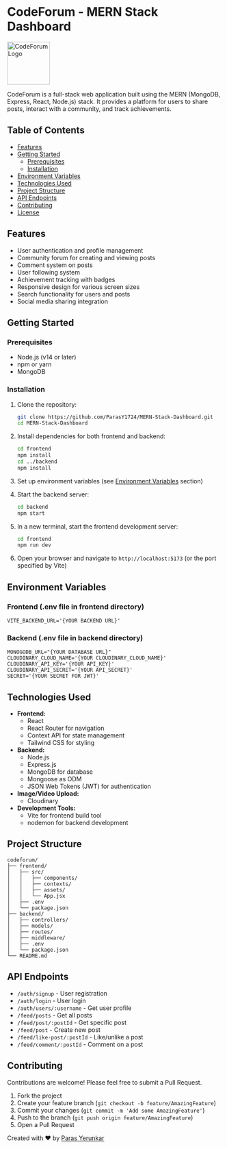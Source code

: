 
# CodeForum - MERN Stack Dashboard

<img src="https://cdn-icons-png.flaticon.com/512/10840/10840187.png" alt="CodeForum Logo" width="100">

CodeForum is a full-stack web application built using the MERN (MongoDB, Express, React, Node.js) stack. It provides a platform for users to share posts, interact with a community, and track achievements.

## Table of Contents

- [Features](#features)
- [Getting Started](#getting-started)
  - [Prerequisites](#prerequisites)
  - [Installation](#installation)
- [Environment Variables](#environment-variables)
- [Technologies Used](#technologies-used)
- [Project Structure](#project-structure)
- [API Endpoints](#api-endpoints)
- [Contributing](#contributing)
- [License](#license)

## Features

- User authentication and profile management
- Community forum for creating and viewing posts
- Comment system on posts
- User following system
- Achievement tracking with badges
- Responsive design for various screen sizes
- Search functionality for users and posts
- Social media sharing integration

## Getting Started

### Prerequisites

- Node.js (v14 or later)
- npm or yarn
- MongoDB

### Installation

1. Clone the repository:
   ```bash
   git clone https://github.com/ParasY1724/MERN-Stack-Dashboard.git
   cd MERN-Stack-Dashboard
   ```

2. Install dependencies for both frontend and backend:
   ```bash
   cd frontend
   npm install
   cd ../backend
   npm install
   ```

3. Set up environment variables (see [Environment Variables](#environment-variables) section)

4. Start the backend server:
   ```bash
   cd backend
   npm start
   ```

5. In a new terminal, start the frontend development server:
   ```bash
   cd frontend
   npm run dev
   ```

6. Open your browser and navigate to `http://localhost:5173` (or the port specified by Vite)

## Environment Variables

### Frontend (.env file in frontend directory)

```
VITE_BACKEND_URL='{YOUR BACKEND URL}'
```

### Backend (.env file in backend directory)

```
MONOGODB_URL="{YOUR DATABASE URL}"
CLOUDINARY_CLOUD_NAME='{YOUR CLOUDINARY_CLOUD_NAME}'
CLOUDINARY_API_KEY='{YOUR API_KEY}'
CLOUDINARY_API_SECRET='{YOUR API_SECRET}'
SECRET='{YOUR SECRET FOR JWT}'
```


## Technologies Used

- **Frontend:**
  - React
  - React Router for navigation
  - Context API for state management
  - Tailwind CSS for styling
- **Backend:**
  - Node.js
  - Express.js
  - MongoDB for database
  - Mongoose as ODM
  - JSON Web Tokens (JWT) for authentication
- **Image/Video Upload:**
  - Cloudinary
- **Development Tools:**
  - Vite for frontend build tool
  - nodemon for backend development

## Project Structure

```
codeforum/
├── frontend/
│   ├── src/
│   │   ├── components/
│   │   ├── contexts/
│   │   ├── assets/
│   │   └── App.jsx
│   ├── .env
│   └── package.json
├── backend/
│   ├── controllers/
│   ├── models/
│   ├── routes/
│   ├── middleware/
│   ├── .env
│   └── package.json
└── README.md
```

## API Endpoints

- `/auth/signup` - User registration
- `/auth/login` - User login
- `/auth/users/:username` - Get user profile
- `/feed/posts` - Get all posts
- `/feed/post/:postId` - Get specific post
- `/feed/post` - Create new post
- `/feed/like-post/:postId` - Like/unlike a post
- `/feed/comment/:postId` - Comment on a post


## Contributing

Contributions are welcome! Please feel free to submit a Pull Request.

1. Fork the project
2. Create your feature branch (`git checkout -b feature/AmazingFeature`)
3. Commit your changes (`git commit -m 'Add some AmazingFeature'`)
4. Push to the branch (`git push origin feature/AmazingFeature`)
5. Open a Pull Request


Created with ❤️ by [Paras Yerunkar](https://github.com/parasY1724)
